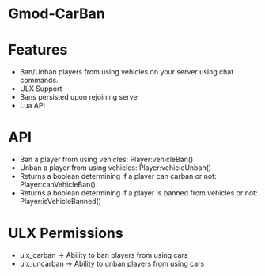 # Gmod-CarBan


# Features

* Ban/Unban players from using vehicles on your server using chat commands.
* ULX Support
* Bans persisted upon rejoining server
* Lua API


# API

* Ban a player from using vehicles: Player:vehicleBan()
* Unban a player from using vehicles: Player:vehicleUnban()
* Returns a boolean determining if a player can carban or not:  Player:canVehicleBan()
* Returns a boolean determining if a player is banned from vehicles or not:  Player:isVehicleBanned()


# ULX Permissions

* ulx_carban -> Ability to ban players from using cars
* ulx_uncarban -> Ability to unban players from using cars
